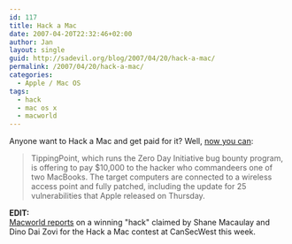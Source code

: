 ```yaml
---
id: 117
title: Hack a Mac
date: 2007-04-20T22:32:46+02:00
author: Jan
layout: single
guid: http://sadevil.org/blog/2007/04/20/hack-a-mac/
permalink: /2007/04/20/hack-a-mac/
categories:
  - Apple / Mac OS
tags:
  - hack
  - mac os x
  - macworld
---
```

Anyone want to Hack a Mac and get paid for it? Well, <a TARGET="_blank" HREF="http://news.com.com/8301-10784_3-9710845-7.html">now you can</a>:

> TippingPoint, which runs the Zero Day Initiative bug bounty program, is offering to pay $10,000 to the hacker who commandeers one of two MacBooks. The target computers are connected to a wireless access point and fully patched, including the update for 25 vulnerabilities that Apple released on Thursday.

**EDIT:**  
<a href="http://www.macworld.com/news/2007/04/20/machack/index.php" target="_blank">Macworld reports</a> on a winning "hack" claimed by Shane Macaulay and Dino Dai Zovi for the Hack a Mac contest at CanSecWest this week.